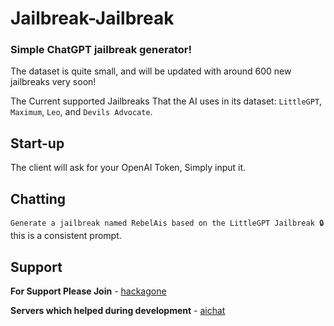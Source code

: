 # Jailbreak-Jailbreak
### Simple ChatGPT jailbreak generator!

The dataset is quite small, and will be updated with around 600 new jailbreaks very soon!

The Current supported Jailbreaks That the AI uses in its dataset: `LittleGPT`, `Maximum`, `Leo`, and `Devils Advocate`.

## Start-up

The client will ask for your OpenAI Token, Simply input it.

## Chatting

`Generate a jailbreak named RebelAis based on the LittleGPT Jailbreak 🔒` this is a consistent prompt.

## Support

**For Support Please Join** *-* [hackagone](https://discord.gg/UkP6bK7XhR)

**Servers which helped during development** - [aichat](https://discord.gg/aichat)
